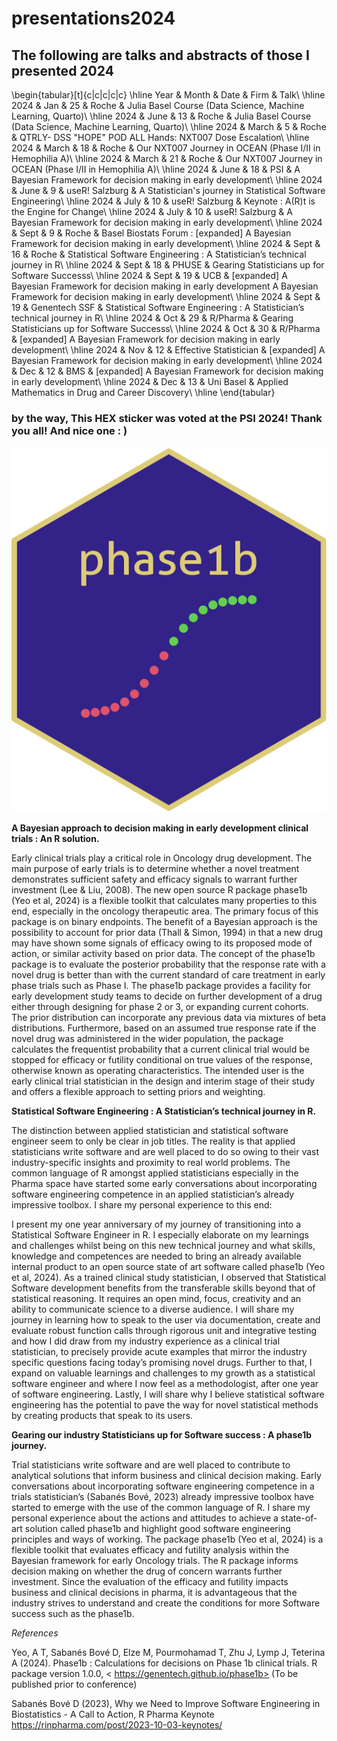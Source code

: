 # presentations2024 

## The following are talks and abstracts of those I presented 2024

\begin{tabular}[t]{c|c|c|c|c}
\hline
Year & Month & Date & Firm & Talk\\
\hline
2024 & Jan & 25 & Roche & Julia Basel Course (Data Science, Machine Learning, Quarto)\\
\hline
2024 & June & 13 & Roche & Julia Basel Course (Data Science, Machine Learning, Quarto)\\
\hline
2024 & March & 5 & Roche & QTRLY- DSS "HOPE" POD ALL Hands: NXT007 Dose Escalation\\
\hline
2024 & March & 18 & Roche & Our NXT007 Journey in OCEAN (Phase I/II in Hemophilia A)\\
\hline
2024 & March & 21 & Roche & Our NXT007 Journey in OCEAN (Phase I/II in Hemophilia A)\\
\hline
2024 & June & 18 & PSI & A Bayesian Framework for decision making in early development\\
\hline
2024 & June & 9 & useR! Salzburg & A Statistician's journey in Statistical Software Engineering\\
\hline
2024 & July & 10 & useR! Salzburg & Keynote : A(R)t is the Engine for Change\\
\hline
2024 & July & 10 & useR! Salzburg & A Bayesian Framework for decision making in early development\\
\hline
2024 & Sept & 9 & Roche & Basel Biostats Forum : [expanded] A Bayesian Framework for decision making in early development\\
\hline
2024 & Sept & 16 & Roche & Statistical Software Engineering : A Statistician’s technical journey in R\\
\hline
2024 & Sept & 18 & PHUSE & Gearing Statisticians up for Software Successs\\
\hline
2024 & Sept & 19 & UCB & [expanded] A Bayesian Framework for decision making in early development A Bayesian Framework for decision making in early development\\
\hline
2024 & Sept & 19 & Genentech SSF & Statistical Software Engineering : A Statistician’s technical journey in R\\
\hline
2024 & Oct & 29 & R/Pharma & Gearing Statisticians up for Software Successs\\
\hline
2024 & Oct & 30 & R/Pharma & [expanded] A Bayesian Framework for decision making in early development\\
\hline
2024 & Nov & 12 & Effective Statistician & [expanded] A Bayesian Framework for decision making in early development\\
\hline
2024 & Dec & 12 & BMS & [expanded] A Bayesian Framework for decision making in early development\\
\hline
2024 & Dec & 13 & Uni Basel & Applied Mathematics in Drug and Career Discovery\\
\hline
\end{tabular}

### by the way, This HEX sticker was voted at the PSI 2024! Thank you all! And nice one : )

![phase1b HEX sticker](hex3.png)

**A Bayesian approach to decision making in early development clinical trials : An R solution.**	

Early clinical trials play a critical role in Oncology drug development. The main purpose of early trials is to determine whether a novel treatment demonstrates sufficient safety and efficacy signals to warrant further investment (Lee & Liu, 2008). The new open source R package phase1b (Yeo et al, 2024) is a flexible toolkit that calculates many properties to this end, especially in the oncology therapeutic area. The primary focus of this package is on binary endpoints. The benefit of a Bayesian approach is the possibility to account for prior data (Thall & Simon, 1994) in that a new drug may have shown some signals of efficacy owing to its proposed mode of action, or similar activity based on prior data. The concept of the phase1b package is to evaluate the posterior probability that the response rate with a novel drug is better than with the current standard of care treatment in early phase trials such as Phase I. The phase1b package provides a facility for early development study teams to decide on further development of a drug either through designing for phase 2 or 3, or expanding current cohorts. The prior distribution can incorporate any previous data via mixtures of beta distributions. Furthermore, based on an assumed true response rate if the novel drug was administered in the wider population, the package calculates the frequentist probability that a current clinical trial would be stopped for efficacy or futility conditional on true values of the response, otherwise known as operating characteristics. The intended user is the early clinical trial statistician in the design and interim stage of their study and offers a flexible approach to setting priors and weighting.

**Statistical Software Engineering : A Statistician’s technical journey in R.**

The distinction between applied statistician and statistical software engineer seem to only be clear in job titles. The reality is that applied statisticians write software and are well placed to do so owing to their vast industry-specific insights and proximity to real world problems. The common language of R amongst applied statisticians especially in the Pharma space have started some early conversations about incorporating software engineering competence in an applied statistician’s already impressive toolbox. I share my personal experience to this end:

I present my one year anniversary of my journey of transitioning into a Statistical Software Engineer in R. I especially elaborate on my learnings and challenges whilst being on this new technical journey and what skills, knowledge and competences are needed to bring an already available internal product to an open source state of art software called phase1b (Yeo et al, 2024). As a trained clinical study statistician, I observed that Statistical Software development benefits from the transferable skills beyond that of statistical reasoning. It requires an open mind, focus, creativity and an ability to communicate science to a diverse audience. I will share my journey in learning how to speak to the user via documentation, create and evaluate robust function calls through rigorous unit and integrative testing and how I did draw from my industry experience as a clinical trial statistician, to precisely provide acute examples that mirror the industry specific questions facing today’s promising novel drugs. Further to that, I expand on valuable learnings and challenges to my growth as a statistical software engineer and where I now feel as a methodologist, after one year of software engineering. Lastly, I will share why I believe statistical software engineering has the potential to pave the way for novel statistical methods by creating products that speak to its users.

**Gearing our industry Statisticians up for Software success : A phase1b journey.**

Trial statisticians write software and are well placed to contribute to analytical solutions that inform business and clinical decision making. Early conversations about incorporating software engineering competence in a trials statistician’s (Sabanés Bové, 2023) already impressive toolbox have started to emerge with the use of the common language of R. I share my personal experience about the actions and attitudes to achieve a state-of-art solution called phase1b and highlight good software engineering principles and ways of working. The package phase1b (Yeo et al, 2024)  is a flexible toolkit that evaluates efficacy and futility analysis within the Bayesian framework for early Oncology trials. The R package informs decision making on whether the drug of concern warrants further investment. Since the evaluation of the efficacy and futility impacts business and clinical decisions in pharma, it is advantageous that the industry strives to understand and create the conditions for more Software success such as the phase1b.		
				 	 	 		
_References_

Yeo, A T, Sabanés Bové D, Elze M, Pourmohamad T, Zhu J, Lymp J, Teterina A (2024).
Phase1b : Calculations for decisions on Phase 1b clinical trials. R package
version 1.0.0, < https://genentech.github.io/phase1b>
(To be published prior to conference)

Sabanés Bové D (2023), Why we Need to Improve Software Engineering in Biostatistics - A Call to Action, 
R Pharma Keynote <https://rinpharma.com/post/2023-10-03-keynotes/>

